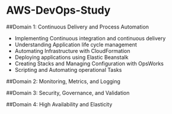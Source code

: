 # AWS-DevOps-Study
##Domain 1: Continuous Delivery and Process Automation
* Implementing Continuous integration and continuous delivery
* Understanding Application life cycle management
* Automating Infrastructure with CloudFormation
* Deploying applications using Elastic Beanstalk
* Creating Stacks and Managing Configuration with OpsWorks
* Scripting and Automating operational Tasks

##Domain 2: Monitoring, Metrics, and Logging

##Domain 3: Security, Governance, and Validation

##Domain 4: High Availability and Elasticity
